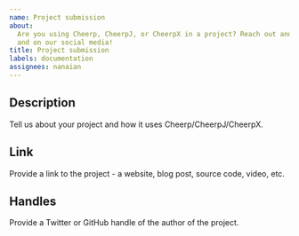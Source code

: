 ```yaml
---
name: Project submission
about:
  Are you using Cheerp, CheerpJ, or CheerpX in a project? Reach out and we'll feature it in the documentation
  and on our social media!
title: Project submission
labels: documentation
assignees: nanaian
---
```


<!--
Are you building a library or application with Cheerp, CheerpJ, or CheerpX? Awesome!
Let us know and we'll feature it on our website, blog, and/or social media!
-->

## Description

Tell us about your project and how it uses Cheerp/CheerpJ/CheerpX.

## Link

Provide a link to the project - a website, blog post, source code, video, etc.

## Handles

Provide a Twitter or GitHub handle of the author of the project.
